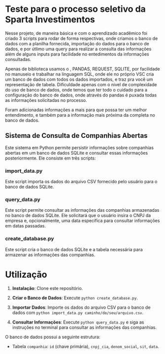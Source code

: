 # Teste para o processo seletivo da Sparta Investimentos
Nesse projeto, de maneira básica e com o aprendizado acadêmico foi criado 3 scripts para rodar de forma respectivas, onde criamos o banco de dados com a planilha fornecida, importação do dados para o banco de dados, e por útlimo uma query para realizar a consulta das informações além de alguns inputs para facilidade no entedimentos da informações consultadas.

Apenas de biblioteca usamos o , PANDAS, REQUEST, SQLITE, por facilidade no manuseio e trabalhar na linguagem SQL, onde ele no próprio VSC cria um banco de dados com todos os dados importados, e traz pra você um representação de tabela.
Dificuldade apenas com o nivel de complexidade do uso de banco de dados, onde temos que ter todo o cuidado para a configuração do banco de dados, onde através do pandas é puxada todas as informações solicitadas no processo.

Foram adicionadas informações a mais para que possa ter um melhor entendimento, e também para a informação mais próxima da completa no banco de dados.


## Sistema de Consulta de Companhias Abertas

Este sistema em Python permite persistir informações sobre companhias abertas em um banco de dados SQLite e consultar essas informações posteriormente. Ele consiste em três scripts:

### import_data.py

Este script importa os dados do arquivo CSV fornecido pelo usuário para o banco de dados SQLite.

### query_data.py

Este script permite consultar as informações das companhias armazenadas no banco de dados SQLite. Ele solicitará que o usuário insira o CNPJ da empresa e, opcionalmente, uma data específica para consultar informações em datas passadas.

### create_database.py

Este script cria o banco de dados SQLite e a tabela necessária para armazenar as informações das companhias.

# Utilização 

1. **Instalação**: Clone este repositório.

2. **Criar o Banco de Dados**: Execute `python create_database.py`.

3. **Importar Dados**: Importe os dados do arquivo CSV para o banco de dados com `python import_data.py caminho/do/seu/arquivo.csv`.

4. **Consultar Informações**: Execute `python query_data.py` e siga as instruções no terminal para consultar as informações das companhias.

O banco de dados possui a seguinte estrutura:
- Tabela `companhia`: `id` (chave primária), `cnpj_cia`, `denom_social`, `sit`, `data`.

